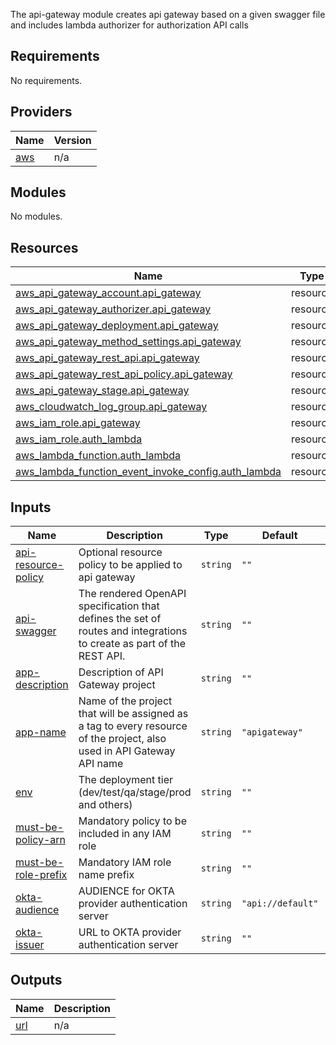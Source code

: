 The api-gateway module creates api gateway based on a given swagger file and includes lambda authorizer for authorization API calls


<!-- BEGIN_TF_DOCS -->
## Requirements

No requirements.

## Providers

| Name | Version |
|------|---------|
| <a name="provider_aws"></a> [aws](#provider\_aws) | n/a |

## Modules

No modules.

## Resources

| Name | Type |
|------|------|
| [aws_api_gateway_account.api_gateway](https://registry.terraform.io/providers/hashicorp/aws/latest/docs/resources/api_gateway_account) | resource |
| [aws_api_gateway_authorizer.api_gateway](https://registry.terraform.io/providers/hashicorp/aws/latest/docs/resources/api_gateway_authorizer) | resource |
| [aws_api_gateway_deployment.api_gateway](https://registry.terraform.io/providers/hashicorp/aws/latest/docs/resources/api_gateway_deployment) | resource |
| [aws_api_gateway_method_settings.api_gateway](https://registry.terraform.io/providers/hashicorp/aws/latest/docs/resources/api_gateway_method_settings) | resource |
| [aws_api_gateway_rest_api.api_gateway](https://registry.terraform.io/providers/hashicorp/aws/latest/docs/resources/api_gateway_rest_api) | resource |
| [aws_api_gateway_rest_api_policy.api_gateway](https://registry.terraform.io/providers/hashicorp/aws/latest/docs/resources/api_gateway_rest_api_policy) | resource |
| [aws_api_gateway_stage.api_gateway](https://registry.terraform.io/providers/hashicorp/aws/latest/docs/resources/api_gateway_stage) | resource |
| [aws_cloudwatch_log_group.api_gateway](https://registry.terraform.io/providers/hashicorp/aws/latest/docs/resources/cloudwatch_log_group) | resource |
| [aws_iam_role.api_gateway](https://registry.terraform.io/providers/hashicorp/aws/latest/docs/resources/iam_role) | resource |
| [aws_iam_role.auth_lambda](https://registry.terraform.io/providers/hashicorp/aws/latest/docs/resources/iam_role) | resource |
| [aws_lambda_function.auth_lambda](https://registry.terraform.io/providers/hashicorp/aws/latest/docs/resources/lambda_function) | resource |
| [aws_lambda_function_event_invoke_config.auth_lambda](https://registry.terraform.io/providers/hashicorp/aws/latest/docs/resources/lambda_function_event_invoke_config) | resource |

## Inputs

| Name | Description | Type | Default | Required |
|------|-------------|------|---------|:--------:|
| <a name="input_api-resource-policy"></a> [api-resource-policy](#input\_api-resource-policy) | Optional resource policy to be applied to api gateway | `string` | `""` | no |
| <a name="input_api-swagger"></a> [api-swagger](#input\_api-swagger) | The rendered OpenAPI specification that defines the set of routes and integrations to create as part of the REST API. | `string` | `""` | no |
| <a name="input_app-description"></a> [app-description](#input\_app-description) | Description of API Gateway project | `string` | `""` | no |
| <a name="input_app-name"></a> [app-name](#input\_app-name) | Name of the project that will be assigned as a tag to every resource of the project, also used in API Gateway API name | `string` | `"apigateway"` | no |
| <a name="input_env"></a> [env](#input\_env) | The deployment tier (dev/test/qa/stage/prod and others) | `string` | `""` | no |
| <a name="input_must-be-policy-arn"></a> [must-be-policy-arn](#input\_must-be-policy-arn) | Mandatory policy to be included in any IAM role | `string` | `""` | no |
| <a name="input_must-be-role-prefix"></a> [must-be-role-prefix](#input\_must-be-role-prefix) | Mandatory IAM role name prefix | `string` | `""` | no |
| <a name="input_okta-audience"></a> [okta-audience](#input\_okta-audience) | AUDIENCE for OKTA provider authentication server | `string` | `"api://default"` | no |
| <a name="input_okta-issuer"></a> [okta-issuer](#input\_okta-issuer) | URL to OKTA provider authentication server | `string` | `""` | no |

## Outputs

| Name | Description |
|------|-------------|
| <a name="output_url"></a> [url](#output\_url) | n/a |
<!-- END_TF_DOCS -->